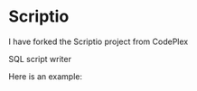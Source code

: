 # Scriptio

I have forked the Scriptio project from CodePlex

SQL script writer 

Here is an example:

